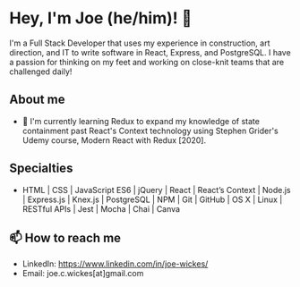 # Hey, I'm Joe (he/him)! 👋

I'm a Full Stack Developer that uses my experience in construction, art direction, and IT to write software in React, Express, and PostgreSQL. I have a passion for thinking on my feet and working on close-knit teams that are challenged daily!

## About me
- 🌱 I'm currently learning Redux to expand my knowledge of state containment past React's Context technology using Stephen Grider's Udemy course, Modern React with Redux [2020].

## Specialties
- HTML | CSS | JavaScript ES6 | jQuery | React | React’s Context | Node.js | Express.js | Knex.js | PostgreSQL | NPM | Git | GitHub | OS X | Linux | RESTful APIs | Jest | Mocha | Chai | Canva

## 📫 How to reach me
- LinkedIn: https://www.linkedin.com/in/joe-wickes/
- Email: joe.c.wickes[at]gmail.com

<!--
**joewickes/joewickes** is a ✨ _special_ ✨ repository because its `README.md` (this file) appears on your GitHub profile.

Here are some ideas to get you started:

- 🔭 I’m currently working on ...
- 🌱 I’m currently learning ...
- 👯 I’m looking to collaborate on ...
- 🤔 I’m looking for help with ...
- 💬 Ask me about ...
- 📫 How to reach me: ...
- 😄 Pronouns: ...
- ⚡ Fun fact: ...
-->
